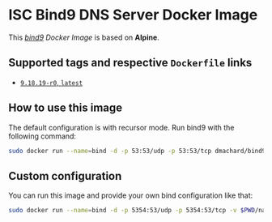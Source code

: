 # ISC Bind9 DNS Server Docker Image

This *[bind9](https://gitlab.isc.org/isc-projects/) Docker Image* is based on **Alpine**.

## Supported tags and respective `Dockerfile` links

- [`9.18.19-r0`, `latest`](https://github.com/dmachard/docker-bind9/tree/master/9.18.19)

## How to use this image

The default configuration is with recursor mode.
Run bind9 with the following command:

```bash
sudo docker run --name=bind -d -p 53:53/udp -p 53:53/tcp dmachard/bind9:latest
```

## Custom configuration

You can run this image and provide your own bind configuration like that:

```bash
sudo docker run --name=bind -d -p 5354:53/udp -p 5354:53/tcp -v $PWD/named.conf:/etc/bind/named.conf dmachard/bind9:latest
```